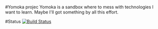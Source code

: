 #Yomoka projec
Yomoka is a sandbox where to mess with technologies I want to learn. Maybe I'll got something by all this effort.

#Status
[![Build Status](https://travis-ci.org/fpezzati/Yomoka.svg?branch=master)](https://travis-ci.org/fpezzati/Yomoka)
